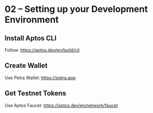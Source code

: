 # 02 – Setting up your Development Environment

## Install Aptos CLI
Follow: https://aptos.dev/en/build/cli

## Create Wallet
Use Petra Wallet: https://petra.app

## Get Testnet Tokens
Use Aptos Faucet: https://aptos.dev/en/network/faucet
